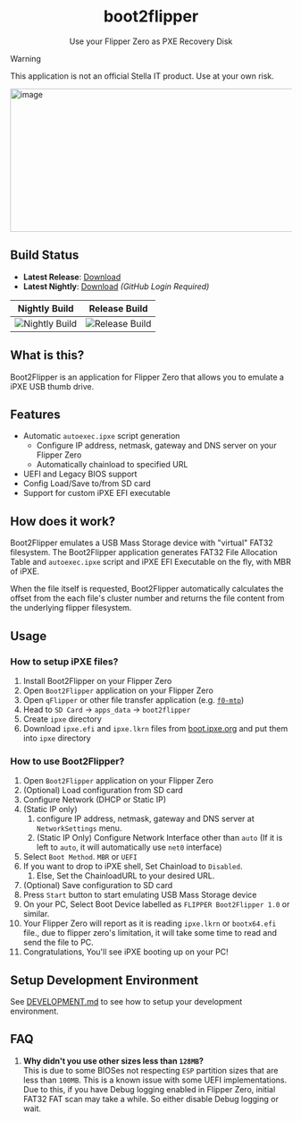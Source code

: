<h1 align="center">boot2flipper</h1>
<p align="center">Use your Flipper Zero as PXE Recovery Disk</p>

> [!WARNING]
> This application is not an official Stella IT product. Use at your own risk.

<img width="512" height="256" alt="image" src="https://github.com/user-attachments/assets/23bf9f66-be95-4793-a1d9-358d6f1708bc" />

## Build Status

<!-- Replace the https://github.com/Alex4386/f0-template to your own repo after using template! -->

- **Latest Release**: [Download](https://github.com/Stella-IT/boot2flipper/releases/latest)
- **Latest Nightly**: [Download](https://github.com/Stella-IT/boot2flipper/actions/workflows/nightly.yml) _(GitHub Login Required)_

|                                            Nightly Build                                            |                                            Release Build                                            |
| :-------------------------------------------------------------------------------------------------: | :-----------------------------------------------------------------------------------------------: |
| ![Nightly Build](https://github.com/Stella-IT/boot2flipper/actions/workflows/nightly.yml/badge.svg) | ![Release Build](https://github.com/Stella-IT/boot2flipper/actions/workflows/release.yml/badge.svg) |

## What is this?
Boot2Flipper is an application for Flipper Zero that allows you to emulate a iPXE USB thumb drive.  

## Features
* Automatic `autoexec.ipxe` script generation
  - Configure IP address, netmask, gateway and DNS server on your Flipper Zero
  - Automatically chainload to specified URL
* UEFI and Legacy BIOS support
* Config Load/Save to/from SD card
* Support for custom iPXE EFI executable

## How does it work?
Boot2Flipper emulates a USB Mass Storage device with "virtual" FAT32 filesystem.
The Boot2Flipper application generates FAT32 File Allocation Table and `autoexec.ipxe` script and iPXE EFI Executable on the fly, with MBR of iPXE.  

When the file itself is requested, Boot2Flipper automatically calculates the offset from the each file's cluster number and returns the file content from the underlying flipper filesystem.  

## Usage
### How to setup iPXE files?
1. Install Boot2Flipper on your Flipper Zero
2. Open `Boot2Flipper` application on your Flipper Zero
3. Open `qFlipper` or other file transfer application (e.g. [`f0-mtp`](https://github.com/Alex4386/f0-mtp))
4. Head to `SD Card` -> `apps_data` -> `boot2flipper`
5. Create `ipxe` directory
6. Download `ipxe.efi` and `ipxe.lkrn` files from [boot.ipxe.org](https://boot.ipxe.org) and put them into `ipxe` directory

### How to use Boot2Flipper?
1. Open `Boot2Flipper` application on your Flipper Zero
2. (Optional) Load configuration from SD card
3. Configure Network (DHCP or Static IP)
4. (Static IP only) 
   1. configure IP address, netmask, gateway and DNS server at `NetworkSettings` menu.
   2. (Static IP Only) Configure Network Interface other than `auto` (If it is left to `auto`, it will automatically use `net0` interface)
5. Select `Boot Method`. `MBR` or `UEFI`
6. If you want to drop to iPXE shell, Set Chainload to `Disabled`.
   1. Else, Set the ChainloadURL to your desired URL.
7. (Optional) Save configuration to SD card
8. Press `Start` button to start emulating USB Mass Storage device
9. On your PC, Select Boot Device labelled as `FLIPPER Boot2Flipper 1.0` or similar.
10. Your Flipper Zero will report as it is reading `ipxe.lkrn` or `bootx64.efi` file., due to flipper zero's limitation, it will take some time to read and send the file to PC.
11. Congratulations, You'll see iPXE booting up on your PC!

## Setup Development Environment
See [DEVELOPMENT.md](DEVELOPMENT.md) to see how to setup your development environment.

## FAQ
1. **Why didn't you use other sizes less than `128MB`?**  
   This is due to some BIOSes not respecting `ESP` partition sizes that are less than `100MB`.
   This is a known issue with some UEFI implementations. Due to this, if you have Debug logging enabled in Flipper Zero, initial FAT32 FAT scan may take a while. So either disable Debug logging or wait.


